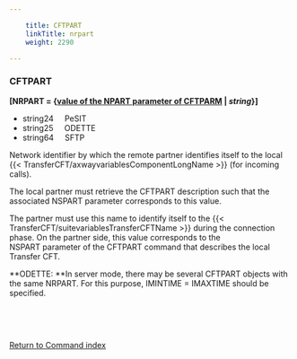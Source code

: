 ```yaml
---

    title: CFTPART
    linkTitle: nrpart
    weight: 2290

---
```

<span id="nrpart"></span>

### CFTPART

**\[NRPART = {<u>value of the NPART
parameter of CFTPARM</u> | *string*}\]**

- string24     PeSIT  
- string25     ODETTE
- string64     SFTP  

Network identifier by which the
remote partner identifies itself to the local {{< TransferCFT/axwayvariablesComponentLongName  >}} (for incoming calls).

The local partner must retrieve the CFTPART description such that the
associated NSPART parameter corresponds to this value.

The partner must use this name to identify itself to the {{< TransferCFT/suitevariablesTransferCFTName  >}} during the connection phase. On the partner side, this value corresponds to the NSPART parameter of the CFTPART command that describes the local Transfer CFT.

**ODETTE: **In server mode, there
may be several CFTPART objects with the same NRPART. For this purpose,
IMINTIME = IMAXTIME should be specified.

 

 

[Return to Command index](../../)

 
